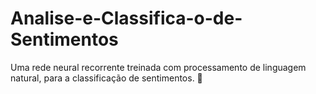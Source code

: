 # Analise-e-Classifica-o-de-Sentimentos
Uma rede neural recorrente treinada com processamento de linguagem natural, para a classificação de sentimentos. 💬
